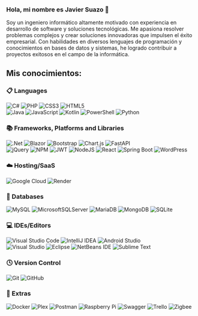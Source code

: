 ### Hola, mi nombre es Javier Suazo 👋

Soy un ingeniero informático altamente motivado con experiencia en desarrollo de software y soluciones tecnológicas. Me apasiona resolver problemas complejos y crear soluciones innovadoras que impulsen el éxito empresarial. Con habilidades en diversos lenguajes de programación y conocimientos en bases de datos y sistemas, he logrado contribuir a proyectos exitosos en el campo de la informática.

## Mis conocimientos:

### 📋 Languages

![C#](https://img.shields.io/badge/c%23-%23239120.svg?style=for-the-badge&logo=c-sharp&logoColor=white&style=plastic)
![PHP](https://img.shields.io/badge/php-%23777BB4.svg?style=for-the-badge&logo=php&logoColor=white&style=plastic)
![CSS3](https://img.shields.io/badge/css3-%231572B6.svg?style=for-the-badge&logo=css3&logoColor=white&style=plastic)
![HTML5](https://img.shields.io/badge/html5-%23E34F26.svg?style=for-the-badge&logo=html5&logoColor=white&style=plastic)
</br>
![Java](https://img.shields.io/badge/java-%23ED8B00.svg?style=for-the-badge&logo=openjdk&logoColor=white&style=plastic)
![JavaScript](https://img.shields.io/badge/javascript-%23323330.svg?style=for-the-badge&logo=javascript&logoColor=%23F7DF1E&style=plastic)
![Kotlin](https://img.shields.io/badge/kotlin-%237F52FF.svg?style=for-the-badge&logo=kotlin&logoColor=white&style=plastic)
![PowerShell](https://img.shields.io/badge/PowerShell-%235391FE.svg?style=for-the-badge&logo=powershell&logoColor=white&style=plastic)
![Python](https://img.shields.io/badge/python-3670A0?style=for-the-badge&logo=python&logoColor=ffdd54&style=plastic)


### 📚 Frameworks, Platforms and Libraries

![.Net](https://img.shields.io/badge/.NET-5C2D91?style=for-the-badge&logo=.net&logoColor=white&style=plastic)
![Blazor](https://img.shields.io/badge/blazor-%235C2D91.svg?style=for-the-badge&logo=blazor&logoColor=white&style=plastic)
![Bootstrap](https://img.shields.io/badge/bootstrap-%238511FA.svg?style=for-the-badge&logo=bootstrap&logoColor=white&style=plastic)
![Chart.js](https://img.shields.io/badge/chart.js-F5788D.svg?style=for-the-badge&logo=chart.js&logoColor=white&style=plastic)
![FastAPI](https://img.shields.io/badge/FastAPI-005571?style=for-the-badge&logo=fastapi&style=plastic)
</br>
![jQuery](https://img.shields.io/badge/jquery-%230769AD.svg?style=for-the-badge&logo=jquery&logoColor=white&style=plastic)
![NPM](https://img.shields.io/badge/NPM-%23CB3837.svg?style=for-the-badge&logo=npm&logoColor=white&style=plastic)
![JWT](https://img.shields.io/badge/JWT-black?style=for-the-badge&logo=JSON%20web%20tokens&logoColor=white&style=plastic)
![NodeJS](https://img.shields.io/badge/node.js-6DA55F?style=for-the-badge&logo=node.js&logoColor=white&style=plastic)
![React](https://img.shields.io/badge/react-%2320232a.svg?style=for-the-badge&logo=react&logoColor=%2361DAFB&style=plastic)
![Spring Boot](https://img.shields.io/badge/spring-%236DB33F.svg?style=for-the-badge&logo=spring&logoColor=white&style=plastic)
![WordPress](https://img.shields.io/badge/WordPress-%23117AC9.svg?style=for-the-badge&logo=WordPress&logoColor=white&style=plastic)

### ☁️ Hosting/SaaS

![Google Cloud](https://img.shields.io/badge/GoogleCloud-%234285F4.svg?style=for-the-badge&logo=google-cloud&logoColor=white&style=plastic)
![Render](https://img.shields.io/badge/Render-%46E3B7.svg?style=for-the-badge&logo=render&logoColor=white&style=plastic)

### 💾 Databases
![MySQL](https://img.shields.io/badge/mysql-%2300f.svg?style=for-the-badge&logo=mysql&logoColor=white&style=plastic)
![MicrosoftSQLServer](https://img.shields.io/badge/Microsoft%20SQL%20Server-CC2927?style=for-the-badge&logo=microsoft%20sql%20server&logoColor=white&style=plastic)
![MariaDB](https://img.shields.io/badge/MariaDB-003545?style=for-the-badge&logo=mariadb&logoColor=white&style=plastic)
![MongoDB](https://img.shields.io/badge/MongoDB-%234ea94b.svg?style=for-the-badge&logo=mongodb&logoColor=white&style=plastic)
![SQLite](https://img.shields.io/badge/sqlite-%2307405e.svg?style=for-the-badge&logo=sqlite&logoColor=white&style=plastic)

 ### 💻 IDEs/Editors
![Visual Studio Code](https://img.shields.io/badge/Visual%20Studio%20Code-0078d7.svg?style=for-the-badge&logo=visual-studio-code&logoColor=white&style=plastic)
![IntelliJ IDEA](https://img.shields.io/badge/IntelliJIDEA-000000.svg?style=for-the-badge&logo=intellij-idea&logoColor=white&style=plastic)
![Android Studio](https://img.shields.io/badge/Android%20Studio-3DDC84.svg?style=for-the-badge&logo=android-studio&logoColor=white&style=plastic)
</br>
![Visual Studio](https://img.shields.io/badge/Visual%20Studio-5C2D91.svg?style=for-the-badge&logo=visual-studio&logoColor=white&style=plastic)
![Eclipse](https://img.shields.io/badge/Eclipse-FE7A16.svg?style=for-the-badge&logo=Eclipse&logoColor=white&style=plastic)
![NetBeans IDE](https://img.shields.io/badge/NetBeansIDE-1B6AC6.svg?style=for-the-badge&logo=apache-netbeans-ide&logoColor=white&style=plastic)
![Sublime Text](https://img.shields.io/badge/sublime_text-%23575757.svg?style=for-the-badge&logo=sublime-text&logoColor=important&style=plastic)

### 🕓 Version Control

![Git](https://img.shields.io/badge/git-%23F05033.svg?style=for-the-badge&logo=git&logoColor=white&style=plastic)
![GitHub](https://img.shields.io/badge/github-%23121011.svg?style=for-the-badge&logo=github&logoColor=white&style=plastic)

### 🥅 Extras

![Docker](https://img.shields.io/badge/docker-%230db7ed.svg?style=for-the-badge&logo=docker&logoColor=white&style=plastic)
![Plex](https://img.shields.io/badge/plex-%23E5A00D.svg?style=for-the-badge&logo=plex&logoColor=white&style=plastic)
![Postman](https://img.shields.io/badge/Postman-FF6C37?style=for-the-badge&logo=postman&logoColor=white&style=plastic)
![Raspberry Pi](https://img.shields.io/badge/-RaspberryPi-C51A4A?style=for-the-badge&logo=Raspberry-Pi&style=plastic)
![Swagger](https://img.shields.io/badge/-Swagger-%23Clojure?style=for-the-badge&logo=swagger&logoColor=white&style=plastic)
![Trello](https://img.shields.io/badge/Trello-%23026AA7.svg?style=for-the-badge&logo=Trello&logoColor=white&style=plastic)
![Zigbee](https://img.shields.io/badge/zigbee-%23EB0443.svg?style=for-the-badge&logo=zigbee&logoColor=white&style=plastic)


<!--
**jsuazos/jsuazos** is a ✨ _special_ ✨ repository because its `README.md` (this file) appears on your GitHub profile.

Here are some ideas to get you started:

- 🔭 I’m currently working on ...
- 🌱 I’m currently learning ...
- 👯 I’m looking to collaborate on ...
- 🤔 I’m looking for help with ...
- 💬 Ask me about ...
- 📫 How to reach me: ...
- 😄 Pronouns: ...
- ⚡ Fun fact: ...
-->
